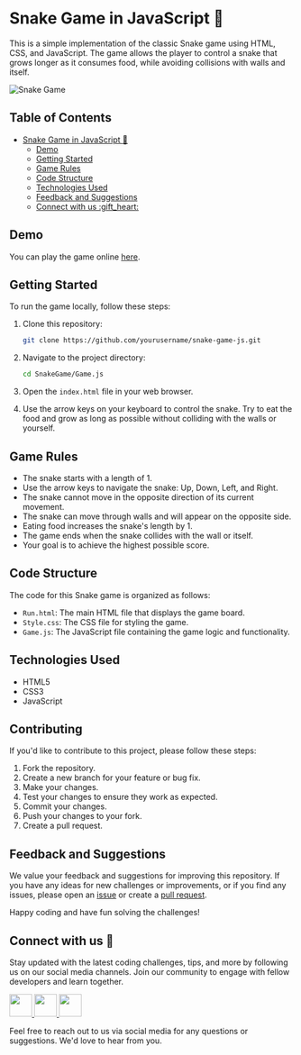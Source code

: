# Snake Game in JavaScript :snake:
This is a simple implementation of the classic Snake game using HTML, CSS, and JavaScript. The game allows the player to control a snake that grows longer as it consumes food, while avoiding collisions with walls and itself.

![Snake Game](snake-game-demo.gif)

## Table of Contents

- [Snake Game in JavaScript :snake:](#snake-game-in-javascript-snake)
  - [Demo](#demo)
  - [Getting Started](#getting-started)
  - [Game Rules](#game-rules)
  - [Code Structure](#code-structure)
  - [Technologies Used](#technologies-used)
  - [Feedback and Suggestions](#feedback-and-suggestions)
  - [Connect with us :gift\_heart:](#connect-with-us-gift_heart)

## Demo

You can play the game online [here]().

## Getting Started

To run the game locally, follow these steps:

1. Clone this repository:
   ```bash
   git clone https://github.com/yourusername/snake-game-js.git
   ```

2. Navigate to the project directory:
   ```bash
   cd SnakeGame/Game.js
   ```

3. Open the `index.html` file in your web browser.

4. Use the arrow keys on your keyboard to control the snake. Try to eat the food and grow as long as possible without colliding with the walls or yourself.

## Game Rules

- The snake starts with a length of 1.
- Use the arrow keys to navigate the snake: Up, Down, Left, and Right.
- The snake cannot move in the opposite direction of its current movement.
- The snake can move through walls and will appear on the opposite side.
- Eating food increases the snake's length by 1.
- The game ends when the snake collides with the wall or itself.
- Your goal is to achieve the highest possible score.

## Code Structure

The code for this Snake game is organized as follows:

- `Run.html`: The main HTML file that displays the game board.
- `Style.css`: The CSS file for styling the game.
- `Game.js`: The JavaScript file containing the game logic and functionality.

## Technologies Used

- HTML5
- CSS3
- JavaScript

## Contributing

If you'd like to contribute to this project, please follow these steps:

1. Fork the repository.
2. Create a new branch for your feature or bug fix.
3. Make your changes.
4. Test your changes to ensure they work as expected.
5. Commit your changes.
6. Push your changes to your fork.
7. Create a pull request.

## Feedback and Suggestions
We value your feedback and suggestions for improving this repository. If you have any ideas for new challenges or improvements, or if you find any issues, please open an [issue](https://github.com/abhishekkushwahaa/Js-Coding-Challenges/issues) or create a [pull request](https://github.com/abhishekkushwahaa/Js-Coding-Challenges/pulls).

Happy coding and have fun solving the challenges!

## Connect with us :gift_heart:
Stay updated with the latest coding challenges, tips, and more by following us on our social media channels. Join our community to engage with fellow developers and learn together.

<div>
  <a href="https://www.linkedin.com/in/abhishekkushwahaa/">
    <img src="https://upload.wikimedia.org/wikipedia/commons/thumb/c/ca/LinkedIn_logo_initials.png/640px-LinkedIn_logo_initials.png" width="40" height="40">
  </a>
  <a href="https://www.instagram.com/abhishekkushwaha.me/">
    <img src="https://www.freepnglogos.com/uploads/logo-ig-png/logo-ig-instagram-new-logo-vector-download-13.png" width="40" height="40">
  </a>
  <a href="https://twitter.com/AbhishekKushwaa">
    <img src="https://upload.wikimedia.org/wikipedia/commons/5/57/X_logo_2023_%28white%29.png" width="40" height="40">
  </a>
</div>

Feel free to reach out to us via social media for any questions or suggestions. We'd love to hear from you.
